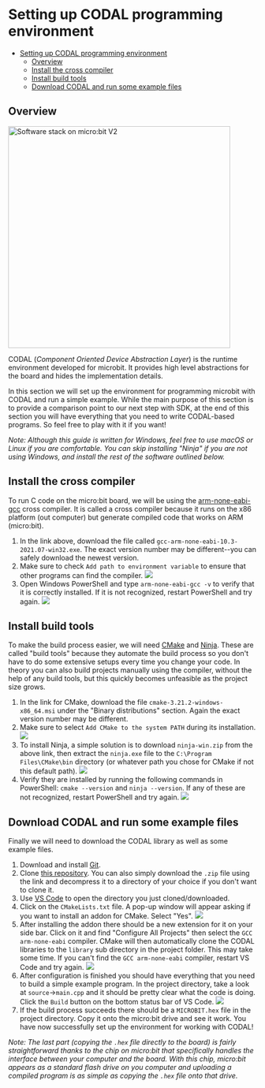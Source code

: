 # Setting up CODAL programming environment

- [Setting up CODAL programming environment](#setting-up-codal-programming-environment)
  - [Overview](#overview)
  - [Install the cross compiler](#install-the-cross-compiler)
  - [Install build tools](#install-build-tools)
  - [Download CODAL and run some example files](#download-codal-and-run-some-example-files)

## Overview

<img src="assets/codal.png" alt="Software stack on micro:bit V2" width="450"/>

CODAL (*Component Oriented Device Abstraction Layer*) is the runtime environment developed for microbit. It provides high level abstractions for the board and hides the implementation details. 

In this section we will set up the environment for programming microbit with CODAL and run a simple example. While the main purpose of this section is to provide a comparison point to our next step with SDK, at the end of this section you will have everything that you need to write CODAL-based programs. So feel free to play with it if you want!

*Note: Although this guide is written for Windows, feel free to use macOS or Linux if you are comfortable. You can skip installing "Ninja" if you are not using Windows, and install the rest of the software outlined below.*

## Install the cross compiler

To run C code on the micro:bit board, we will be using the [arm-none-eabi-gcc](https://developer.arm.com/tools-and-software/open-source-software/developer-tools/gnu-toolchain/gnu-rm/downloads) cross compiler. It is called a cross compiler because it runs on the x86 platform (out computer) but generate compiled code that works on ARM (micro:bit).

 1. In the link above, download the file called `gcc-arm-none-eabi-10.3-2021.07-win32.exe`. The exact version number may be different--you can safely download the newest version.
 2. Make sure to check `Add path to environment variable` to ensure that other programs can find the compiler. ![](assets/codal/codal/2021-09-14%20(1).png)
 3. Open Windows PowerShell and type `arm-none-eabi-gcc -v` to verify that it is correctly installed. If it is not recognized, restart PowerShell and try again. ![](assets/codal/2021-09-14%20(2).png)

## Install build tools

To make the build process easier, we will need [CMake](https://cmake.org/download) and [Ninja](https://github.com/ninja-build/ninja/releases). These are called "build tools" because they automate the build process so you don't have to do some extensive setups every time you change your code. In theory you can also build projects manually using the compiler, without the help of any build tools, but this quickly becomes unfeasible as the project size grows.

1. In the link for CMake, download the file `cmake-3.21.2-windows-x86_64.msi` under the "Binary distributions" section. Again the exact version number may be different.
2. Make sure to select `Add CMake to the system PATH` during its installation. ![](assets/codal/2021-09-14%20(3).png)
3. To install Ninja, a simple solution is to download `ninja-win.zip` from the above link, then extract the `ninja.exe` file to the `C:\Program Files\CMake\bin` directory (or whatever path you chose for CMake if not this default path). ![](assets/codal/2021-09-14%20(4).png)
4. Verify they are installed by running the following commands in PowerShell: `cmake --version` and `ninja --version`. If any of these are not recognized, restart PowerShell and try again. ![](assets/codal/2021-09-14%20(5).png)

## Download CODAL and run some example files
Finally we will need to download the CODAL library as well as some example files.

1. Download and install [Git](https://git-scm.com/).
2. Clone [this repository](https://github.com/lancaster-university/microbit-v2-samples). You can also simply download the `.zip` file using the link and decompress it to a directory of your choice if you don't want to clone it.
3. Use [VS Code](https://code.visualstudio.com/) to open the directory you just cloned/downloaded.
4. Click on the `CMakeLists.txt` file. A pop-up window will appear asking if you want to install an addon for CMake. Select "Yes". ![](assets/codal/2021-09-14%20(6).png)
5. After installing the addon there should be a new extension for it on your side bar. Click on it and find "Configure All Projects" then select the `GCC arm-none-eabi` compiler. CMake will then automatically clone the CODAL libraries to the `library` sub directory in the project folder. This may take some time. If you can't find the `GCC arm-none-eabi` compiler, restart VS Code and try again. ![](assets/codal/2021-09-14%20(13).png)
6. After configuration is finished you should have everything that you need to build a simple example program. In the project directory, take a look at `source`->`main.cpp` and it should be pretty clear what the code is doing. Click the `Build` button on the bottom status bar of VS Code. ![](assets/codal/2021-09-14%20(14).png)
7. If the build process succeeds there should be a `MICROBIT.hex` file in the project directory. Copy it onto the micro:bit drive and see it work. You have now successfully set up the environment for working with CODAL!

*Note: The last part (copying the `.hex` file directly to the board) is fairly straightforward thanks to the chip on micro:bit that specifically handles the interface between your computer and the board. With this chip, micro:bit appears as a standard flash drive on you computer and uploading a compiled program is as simple as copying the `.hex` file onto that drive.*